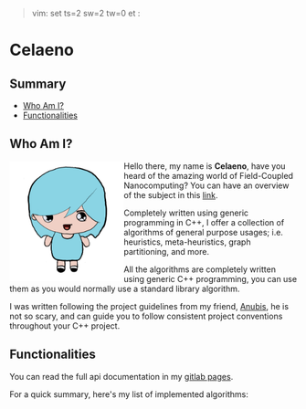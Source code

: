 >  vim: set ts=2 sw=2 tw=0 et :

# Celaeno

## Summary

* [Who Am I?](#who-am-i-)
* [Functionalities](#functionalities)

## Who Am I?

<img align="left" width="200px" src="doc/character/character.png"/>

Hello there, my name is **Celaeno**, have you heard of the amazing world of
Field-Coupled Nanocomputing? You can have an overview of the subject
in this [link](#).

Completely written using generic programming in C++, I offer a collection
of algorithms of general purpose usages; i.e. heuristics, meta-heuristics,
graph partitioning, and more.

All the algorithms are completely written using generic C++ programming,
you can use them as you would normally use a standard library algorithm.

I was written following the project guidelines from my friend,
[Anubis](https://formigoni.gitlab.io/anubis/), he is not so scary,
and can guide you to follow consistent project conventions throughout
your C++ project.


## Functionalities

You can read the full api documentation in my [gitlab pages](#).

For a quick summary, here's my list of implemented algorithms:
